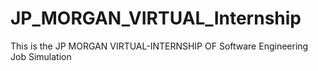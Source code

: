 # JP_MORGAN_VIRTUAL_Internship
This is the JP MORGAN VIRTUAL-INTERNSHIP OF Software Engineering Job Simulation
